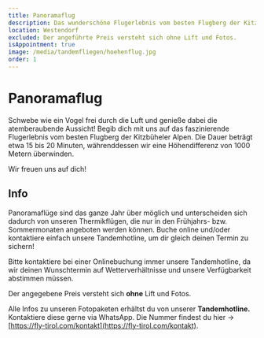 ```yaml
---
title: Panoramaflug
description: Das wunderschöne Flugerlebnis vom besten Flugberg der Kitzbüheler Alpen dauert ca. 15 - 20 Minuten.
location: Westendorf
excluded: Der angeführte Preis versteht sich ohne Lift und Fotos.
isAppointment: true
image: /media/tandemfliegen/hoehenflug.jpg
order: 1
---
```


# Panoramaflug

Schwebe wie ein Vogel frei durch die Luft und genieße dabei die atemberaubende Aussicht! Begib dich mit uns auf das faszinierende Flugerlebnis vom besten Flugberg der Kitzbüheler Alpen. Die Dauer beträgt etwa 15 bis 20 Minuten, währenddessen wir eine Höhendifferenz von 1000 Metern überwinden. 

Wir freuen uns auf dich!

## Info

Panoramaflüge sind das ganze Jahr über möglich und unterscheiden sich dadurch von unseren Thermikflügen, die nur in den Frühjahrs- bzw. Sommermonaten angeboten werden können. Buche online und/oder kontaktiere einfach unsere Tandemhotline, um dir gleich deinen Termin zu sichern!

Bitte kontaktiere bei einer Onlinebuchung immer unsere Tandemhotline, da wir deinen Wunschtermin auf Wetterverhältnisse und unsere Verfügbarkeit abstimmen müssen.

Der angegebene Preis versteht sich **ohne** Lift und Fotos. 

Alle Infos zu unseren Fotopaketen erhältst du von unserer **Tandemhotline.** 
Kontaktiere diese gerne via WhatsApp. Die Nummer findest du hier -> [https://fly-tirol.com/kontakt](https://fly-tirol.com/kontakt).

